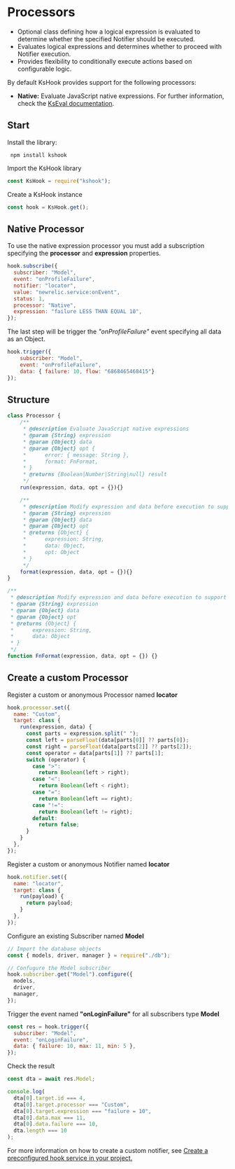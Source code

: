 # Processors

- Optional class defining how a logical expression is evaluated to determine whether the specified Notifier should be executed.
- Evaluates logical expressions and determines whether to proceed with Notifier execution.
- Provides flexibility to conditionally execute actions based on configurable logic.

By default KsHook provides support for the following processors:

- **Native:** Evaluate JavaScript native expressions. For further information, check the [KsEval documentation](https://www.npmjs.com/package/kseval).


## Start
Install the library:

` npm install kshook`

Import the KsHook library

```js
const KsHook = require("kshook");
```

Create a KsHook instance

```js
const hook = KsHook.get();
```


## Native Processor
To use the native expression processor you must add a subscription specifying the **processor** and **expression** properties.

```js
hook.subscribe({
  subscriber: "Model",
  event: "onProfileFailure",
  notifier: "locator",
  value: "newrelic.service:onEvent",
  status: 1,
  processor: "Native",
  expression: "failure LESS THAN EQUAL 10",
});
```
The last step will be trigger the _"onProfileFailure"_ event specifying all data as an Object.

```js
hook.trigger({
    subscriber: "Model",
    event: "onProfileFailure",
    data: { failure: 10, flow: "6868465468415"}
});
```

## Structure
```js
class Processor {
    /**
     * @description Evaluate JavaScript native expressions
     * @param {String} expression
     * @param {Object} data
     * @param {Object} opt {
     *      error: { message: String },
     *      format: FnFormat,
     * }
     * @returns {Boolean|Number|String|null} result
     */
    run(expression, data, opt = {}){}

    /**
     * @description Modify expression and data before execution to support new data types or for security reasons
     * @param {String} expression
     * @param {Object} data
     * @param {Object} opt
     * @returns {Object} {
     *      expression: String,
     *      data: Object,
     *      opt: Object
     * }
     */
    format(expression, data, opt = {}){}
}
````

```js
/**
 * @description Modify expression and data before execution to support new data types or for security reasons
 * @param {String} expression
 * @param {Object} data
 * @param {Object} opt
 * @returns {Object} {
 *      expression: String,
 *      data: Object
 * }
 */
function FnFormat(expression, data, opt = {}) {}
```

## Create a custom Processor

Register a custom or anonymous Processor named **locator**

```js
hook.processor.set({
  name: "Custom",
  target: class {
    run(expression, data) {
      const parts = expression.split(" ");
      const left = parseFloat(data[parts[0]] ?? parts[0]);
      const right = parseFloat(data[parts[2]] ?? parts[2]);
      const operator = data[parts[1]] ?? parts[1];
      switch (operator) {
        case ">":
          return Boolean(left > right);
        case "<":
          return Boolean(left < right);
        case "=":
          return Boolean(left == right);
        case "!=":
          return Boolean(left != right);
        default:
          return false;
      }
    }
  },
});
```

Register a custom or anonymous Notifier named **locator**

```js
hook.notifier.set({
  name: "locator",
  target: class {
    run(payload) {
      return payload;
    }
  },
});
```

Configure an existing Subscriber named **Model**

```js
// Import the database objects
const { models, driver, manager } = require("./db");

// Confugure the Model subscriber
hook.subscriber.get("Model").configure({
  models,
  driver,
  manager,
});
```

Trigger the event named **"onLoginFailure"** for all subscribers type **Model**

```js
const res = hook.trigger({
  subscriber: "Model",
  event: "onLoginFailure",
  data: { failure: 10, max: 11, min: 5 },
});
```

Check the result

```js
const dta = await res.Model;

console.log(
  dta[0].target.id === 4,
  dta[0].target.processor === "Custom",
  dta[0].target.expression === "failure = 10",
  dta[0].data.max === 11,
  dta[0].data.failure === 10,
  dta.length === 10
);
```

For more information on how to create a custom notifier, see [Create a preconfigured hook service in your project.](doc/create.service.md)
